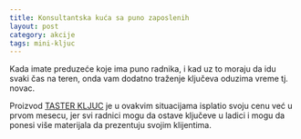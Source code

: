 ```yaml
---
title: Konsultantska kuća sa puno zaposlenih
layout: post
category: akcije
tags: mini-kljuc 
---
```


Kada imate preduzeće koje ima puno radnika, i kad uz to moraju da idu svaki čas na teren, onda vam dodatno traženje ključeva oduzima vreme tj. novac.

Proizvod [TASTER KLJUC](/proizvodi/mini-kljuc) je u ovakvim situacijama isplatio svoju cenu već u prvom mesecu, jer svi radnici mogu da ostave ključeve u ladici i mogu da ponesi više materijala da prezentuju svojim klijentima.

